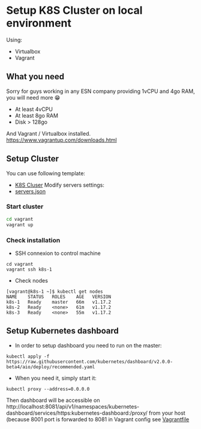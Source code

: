 # Setup K8S Cluster on local environment

Using:
- Virtualbox
- Vagrant

## What you need

Sorry for guys working in any ESN company providing 1vCPU and 4go RAM, you will need more :grin:

- At least 4vCPU
- At least 8go RAM
- Disk > 128go

And Vagrant / Virtualbox installed. https://www.vagrantup.com/downloads.html 

## Setup Cluster

You can use following template:
- [K8S Cluser](vagrant/Vagrantfile)
Modify servers settings:
- [servers.json](vagrant/servers.json)

### Start cluster

```bat
cd vagrant
vagrant up
```

### Check installation 

- SSH connexion to control machine

```
cd vagrant
vagrant ssh k8s-1
```

- Check nodes

```
[vagrant@k8s-1 ~]$ kubectl get nodes
NAME    STATUS   ROLES    AGE   VERSION
k8s-1   Ready    master   66m   v1.17.2
k8s-2   Ready    <none>   61m   v1.17.2
k8s-3   Ready    <none>   55m   v1.17.2

```

## Setup Kubernetes dashboard

- In order to setup dashboard you need to run on the master:
```
kubectl apply -f https://raw.githubusercontent.com/kubernetes/dashboard/v2.0.0-beta4/aio/deploy/recommended.yaml
```

- When you need it, simply start it:
```
kubectl proxy --address=0.0.0.0
```
Then dashboard will be accessible on http://localhost:8081/api/v1/namespaces/kubernetes-dashboard/services/https:kubernetes-dashboard:/proxy/ from your host (because 8001 port is forwarded to 8081 in Vagrant config see [Vagrantfile](vagrant/master/Vagrantfile)
